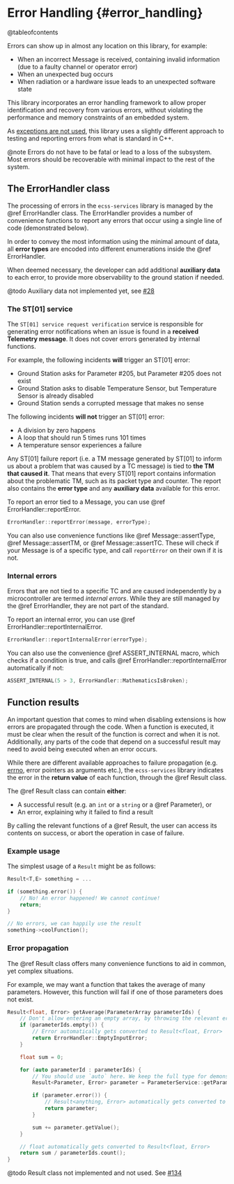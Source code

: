 # Error Handling {#error_handling}

@tableofcontents

Errors can show up in almost any location on this library, for example:
- When an incorrect Message is received, containing invalid information (due to a faulty channel or operator error)
- When an unexpected bug occurs
- When radiation or a hardware issue leads to an unexpected software state

This library incorporates an error handling framework to allow proper identification and recovery from various errors,
without violating the performance and memory constraints of an embedded system.

As [exceptions are not used](docs/writing_code.md), this library uses a slightly different approach to testing and
reporting errors from what is standard in C++.

@note Errors do not have to be fatal or lead to a loss of the subsystem. Most errors should be recoverable with minimal impact
to the rest of the system.

## The ErrorHandler class

The processing of errors in the `ecss-services` library is managed by the @ref ErrorHandler class. The ErrorHandler
provides a number of convenience functions to report any errors that occur using a single line of code (demonstrated below).

In order to convey the most information using the minimal amount of data, all **error types** are encoded into different
enumerations inside the @ref ErrorHandler.

When deemed necessary, the developer can add additional **auxiliary data** to each error, to provide more observability
to the ground station if needed.

@todo Auxiliary data not implemented yet, see [#28](https://gitlab.com/acubesat/obc/ecss-services/-/issues/28)

### The ST[01] service

The `ST[01] service request verification` service is responsible for generating error notifications when an issue is
found in a **received Telemetry message**. It does not cover errors generated by internal functions.

For example, the following incidents **will** trigger an ST[01] error:
- Ground Station asks for Parameter #205, but Parameter #205 does not exist
- Ground Station asks to disable Temperature Sensor, but Temperature Sensor is already disabled
- Ground Station sends a corrupted message that makes no sense

The following incidents **will not** trigger an ST[01] error:
- A division by zero happens
- A loop that should run 5 times runs 101 times
- A temperature sensor experiences a failure

Any ST[01] failure report (i.e. a TM message generated by ST[01] to inform us about a problem that was caused by a TC
message) is tied to **the TM that caused it**. That means that every ST[01] report contains information about the
problematic TM, such as its packet type and counter. The report also contains the **error type** and any **auxiliary
data** available for this error.

To report an error tied to a Message, you can use @ref ErrorHandler::reportError.
```cpp
ErrorHandler::reportError(message, errorType);
```

You can also use convenience functions like @ref Message::assertType, @ref Message::assertTM, or @ref Message::assertTC.
These will check if your Message is of a specific type, and call `reportError` on their own if it is not.

### Internal errors

Errors that are not tied to a specific TC and are caused independently by a microcontroller are termed _internal
errors_. While they are still managed by the @ref ErrorHandler, they are not part of the standard.

To report an internal error, you can use @ref ErrorHandler::reportInternalError.
```cpp
ErrorHandler::reportInternalError(errorType);
```

You can also use the convenience @ref ASSERT_INTERNAL macro, which checks if a condition is true, and calls @ref
ErrorHandler::reportInternalError automatically if not:
```cpp
ASSERT_INTERNAL(5 > 3, ErrorHandler::MathematicsIsBroken);
```

## Function results
An important question that comes to mind when disabling extensions is how errors are propagated through the code. When a
function is executed, it must be clear when the result of the function is correct and when it is not. Additionally, any
parts of the code that depend on a successful result may need to avoid being executed when an error occurs.

While there are different available approaches to failure propagation (e.g.
[errno](https://www.tutorialspoint.com/cprogramming/c_error_handling.htm), error pointers as arguments etc.), the
`ecss-services` library indicates the error in the **return value** of each function, through the @ref Result class.

The @ref Result class can contain **either**:
- A successful result (e.g. an `int` or a `string` or a @ref Parameter), or
- An error, explaining why it failed to find a result

By calling the relevant functions of a @ref Result, the user can access its contents on success, or abort the operation
in case of failure.

### Example usage

The simplest usage of a `Result` might be as follows:
```cpp
Result<T,E> something = ...

if (something.error()) {
    // No! An error happened! We cannot continue!
    return;
}

// No errors, we can happily use the result
something->coolFunction();
```

### Error propagation
The @ref Result class offers many convenience functions to aid in common, yet complex situations.

For example, we may want a function that takes the average of many parameters. However, this function will fail if one
of those parameters does not exist.

```cpp
Result<float, Error> getAverage(ParameterArray parameterIds) {
    // Don't allow entering an empty array, by throwing the relevant error
    if (parameterIds.empty()) {
        // Error automatically gets converted to Result<float, Error>
        return ErrorHandler::EmptyInputError;
    }

    float sum = 0;

    for (auto parameterId : parameterIds) {
        // You should use `auto` here. We keep the full type for demonstration purposes
        Result<Parameter, Error> parameter = ParameterService::getParameterById(parameterId);

        if (parameter.error()) {
            // Result<anything, Error> automatically gets converted to Result<float, Error>
            return parameter;
        }

        sum += parameter.getValue();
    }

    // float automatically gets converted to Result<float, Error>
    return sum / parameterIds.count();
}
```

@todo Result class not implemented and not used. See [#134](https://gitlab.com/acubesat/obc/ecss-services/-/issues/134)
